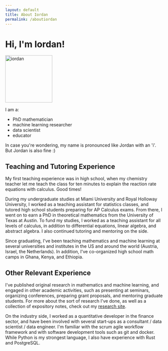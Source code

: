 ```yaml
---
layout: default
title: About Iordan
permalink: /aboutiordan
---
```


# Hi, I'm Iordan!

<img src="../assets/img/iordan1.jpg" alt="iordan" width="150"/>

I am a:

* PhD mathematician
* machine learning researcher
* data scientist
* educator

In case you're wondering, my name is pronounced like Jordan with an 'i'. But Jordan is also fine :) 


## Teaching and Tutoring Experience

  My first teaching experience was in high school, when my chemistry teacher let me teach the class for ten minutes to explain the reaction rate equations with calculus. Good times! 
  
  During my undergraduate studies at Miami University and Royal Holloway University, I worked as a teaching assistant for statistics classes, and tutored high school students preparing for AP Calculus exams. From there, I went on to earn a PhD in theoretical mathematics from the University of Texas at Austin. To fund my studies, I worked as a teaching assistant for all levels of calculus, in addition to differential equations, linear algebra, and abstract algebra. I also continued tutoring and mentoring on the side.
    
  Since graduating, I've been teaching mathematics and machine learning at several universities and institutes in the US and around the world (Austria, Israel, the Netherlands). In addition, 
  I've co-organized high school math camps in Ghana, Kenya, and Ethiopia.

## Other Relevant Experience 

I've published original research in mathematics and machine learning, and engaged in other academic activities, such as presenting at seminars, organizing conferences, preparing grant proposals, and mentoring graduate students. For more about the sort of research I've done, as well as a collection of expository notes, check out my [research site](https://ivganev.github.io/).

On the industry side, I worked as a quantitative developer in the finance sector, and have been involved with several start-ups as a consultant / data scientist / data engineer. I'm familiar with the scrum agile workflow framework and with software development tools such as git and docker. While Python is my strongest language, I also have experience with Rust and PostgreSQL. 



